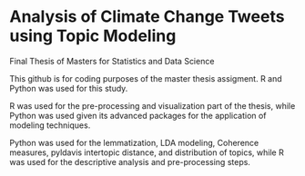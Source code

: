# Analysis of Climate Change Tweets using Topic Modeling
Final Thesis of Masters for Statistics and Data Science 

This github is for coding purposes of the master thesis assigment. R and Python was used for this study.

R was used for the pre-processing and visualization part of the thesis, while Python was used given its advanced packages for the application of modeling techniques.

Python was used for the lemmatization, LDA modeling, Coherence measures, pyldavis intertopic distance, and distribution of topics, while R was used for the descriptive analysis and pre-processing steps.

